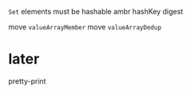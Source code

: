 `Set` elements must be hashable
ambr hashKey digest


move `valueArrayMember`
move `valueArrayDedup`

# later

pretty-print

